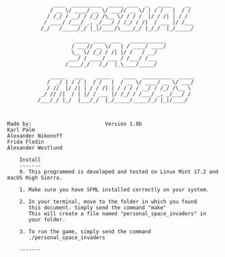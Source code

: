                   ____  __________  _____ ____  _   _____    __ 
                  / __ \/ ____/ __ \/ ___// __ \/ | / /   |  / / 
                 / /_/ / __/ / /_/ /\__ \/ / / /  |/ / /| | / /  
                / ____/ /___/ _, _/___/ / /_/ / /|  / ___ |/ /___
               /_/   /_____/_/ |_|/____/\____/_/ |_/_/  |_/_____/
                                                                 
                          _____ ____  ___   ____________
                         / ___// __ \/   | / ____/ ____/
                         \__ \/ /_/ / /| |/ /   / __/   
                        ___/ / ____/ ___ / /___/ /___   
                       /____/_/   /_/  |_\____/_____/   
                                                        
                  _____   ___    _____    ____  __________  _____
                 /  _/ | / / |  / /   |  / __ \/ ____/ __ \/ ___/
                 / //  |/ /| | / / /| | / / / / __/ / /_/ /\__ \ 
               _/ // /|  / | |/ / ___ |/ /_/ / /___/ _, _/___/ / 
              /___/_/ |_/  |___/_/  |_/_____/_____/_/ |_|/____/  
	


	Made by:						Version 1.0b
	Karl Palm
	Alexander Nikonoff
	Frida Flodin
	Alexander Westlund

		Install
		-------
		0. This programmed is developed and tested on Linux Mint 17.2 and macOS High Sierra.
		
		1. Make sure you have SFML installed correctly on your system. 

		2. In your terminal, move to the folder in which you found
		   this document. Simply send the command "make"  
		   This will create a file named "personal_space_invaders" in
		   your folder.
		
		3. To run the game, simply send the command
		   ./personal_space_invaders

		-------
	


